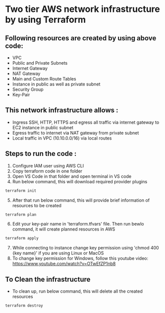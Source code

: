 
# Two tier AWS network infrastructure by using Terraform



## Following resources are created by using above code:

- VPC
- Public and Private Subnets
- Internet Gateway
- NAT Gateway
- Main and Custom Route Tables
- Instance in public as well as private subnet
- Security Group
- Key-Pair



## This network infrastructure allows :

- Ingress SSH, HTTP, HTTPS and egress all traffic via internet gateway to EC2 instance in public subnet
- Egress traffic to internet via NAT gateway from private subnet
- Local traffic in VPC (10.10.0.0/16) via local routes

## Steps to run the code :

1. Configure IAM user using AWS CLI
2. Copy terraform code in one folder
3. Open VS Code in that folder and open terminal in VS code
4. Run below command, this will download required provider plugins
```bash
terraform init
```
5. After that run below command, this will provide brief information of resources to be created
```bash
terraform plan
```
6. Edit your key-pair name in 'terraform.tfvars' file. Then run bewlo command, it will create planned resources in AWS
```bash
terraform apply
```
7. While connecting to instance change key permission using 'chmod 400 {key name}' if you are using Linux or MacOS
8. To change key permission for Windows, follow this youtube video:
https://www.youtube.com/watch?v=OTwEfZP1nb8



    
## To Clean the  infrastructure

- To clean up, run below command, this will delete all the created resources
```bash
terraform destroy
```







